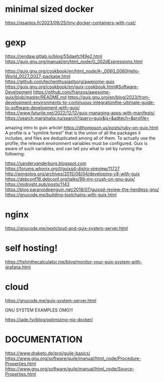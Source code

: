 # minimal sized docker
https://qsantos.fr/2023/09/25/tiny-docker-containers-with-rust/

# gexp
https://rendaw.gitlab.io/blog/55daefcf49e2.html
https://guix.gnu.org/manual/en/html_node/G_002dExpressions.html





https://guix.gnu.org/cookbook/en/html_node/A-_0060_0060Hello-World_0027_0027-package.html
https://github.com/techenthusiastsorg/awesome-guix
https://guix.gnu.org/cookbook/en/guix-cookbook.html#Software-Development
https://github.com/franzos/awesome-guix/blob/master/README.md
https://guix.gnu.org/en/blog/2023/from-development-environments-to-continuous-integrationthe-ultimate-guide-to-software-development-with-guix/
https://www.futurile.net/2022/12/12/guix-managing-apps-with-manifests/
https://search.marginalia.nu/search?query=guix&js=&adtech=&profile=




amazing intro to guix article!
https://dthompson.us/posts/ruby-on-guix.html
A profile is a “symlink forest” that is the union of all the packages it includes, and files are deduplicated among all of them. To actually use the profile, the relevant environment variables must be configured. Guix is aware of such variables, and can tell you what to set by running the following:


https://sandervanderburg.blogspot.com
https://forums.whonix.org/t/guixsd-distro-preview/11727
http://wingolog.org/archives/2015/08/04/developing-v8-with-guix
https://debconf18.debconf.org/talks/99-my-crush-on-gnu-guix/
https://midnight.pub/posts/1143
https://blog.paranoidpenguin.net/2018/07/guixsd-review-the-herdless-gnu/
https://gnucode.me/building-toolchains-with-guix.html




# nginx
https://gnucode.me/nextcloud-and-guix-system-server.html

# self hosting!
https://fishinthecalculator.me/blog/monitor-your-guix-system-with-grafana.html

# cloud
https://gnucode.me/guix-system-server.html





GNU SYSTEM EXAMPLES OMG!!!


https://jade.fyi/blog/optimizing-nix-docker/


# DOCUMENTATION
https://www.draketo.de/proj/guile-basics/
https://www.gnu.org/software/guile/manual/html_node/Procedure-Properties.html
https://www.gnu.org/software/guile/manual/html_node/Source-Properties.html

